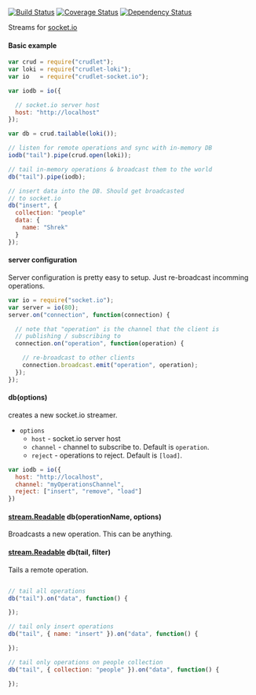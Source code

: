 
[![Build Status](https://travis-ci.org/mojo-js/crudlet-socket.io.svg)](https://travis-ci.org/mojo-js/crudlet-socket.io) [![Coverage Status](https://coveralls.io/repos/mojo-js/crudlet-socket.io/badge.svg?branch=master)](https://coveralls.io/r/mojo-js/crudlet-socket.io?branch=master) [![Dependency Status](https://david-dm.org/mojo-js/crudlet-socket.io.svg)](https://david-dm.org/mojo-js/crudlet-socket.io)

Streams for [socket.io](http://socket.io/)

#### Basic example

```javascript
var crud = require("crudlet");
var loki = require("crudlet-loki");
var io   = require("crudlet-socket.io");

var iodb = io({

  // socket.io server host
  host: "http://localhost"
});

var db = crud.tailable(loki());

// listen for remote operations and sync with in-memory DB
iodb("tail").pipe(crud.open(loki));

// tail in-memory operations & broadcast them to the world
db("tail").pipe(iodb);

// insert data into the DB. Should get broadcasted
// to socket.io
db("insert", {
  collection: "people"
  data: {
    name: "Shrek"
  }
});
```

#### server configuration

Server configuration is pretty easy to setup. Just re-broadcast incomming operations.

```javascript
var io = require("socket.io");
var server = io(80);
server.on("connection", function(connection) {

  // note that "operation" is the channel that the client is
  // publishing / subscribing to
  connection.on("operation", function(operation) {

    // re-broadcast to other clients
    connection.broadcast.emit("operation", operation);
  });
});
```

#### db(options)

creates a new socket.io streamer.

- `options`
  - `host` - socket.io server host
  - `channel` - channel to subscribe to. Default is `operation`.
  - `reject` - operations to reject. Default is `[load]`.

```javascript
var iodb = io({
  host: "http://localhost",
  channel: "myOperationsChannel",
  reject: ["insert", "remove", "load"]
})
```

#### [stream.Readable](https://nodejs.org/api/stream.html#stream_class_stream_readable) db(operationName, options)

Broadcasts a new operation. This can be anything.

#### [stream.Readable](https://nodejs.org/api/stream.html#stream_class_stream_readable) db(tail, filter)

Tails a remote operation.

```javascript

// tail all operations
db("tail").on("data", function() {

});

// tail only insert operations
db("tail", { name: "insert" }).on("data", function() {

});

// tail only operations on people collection
db("tail", { collection: "people" }).on("data", function() {

});
```
